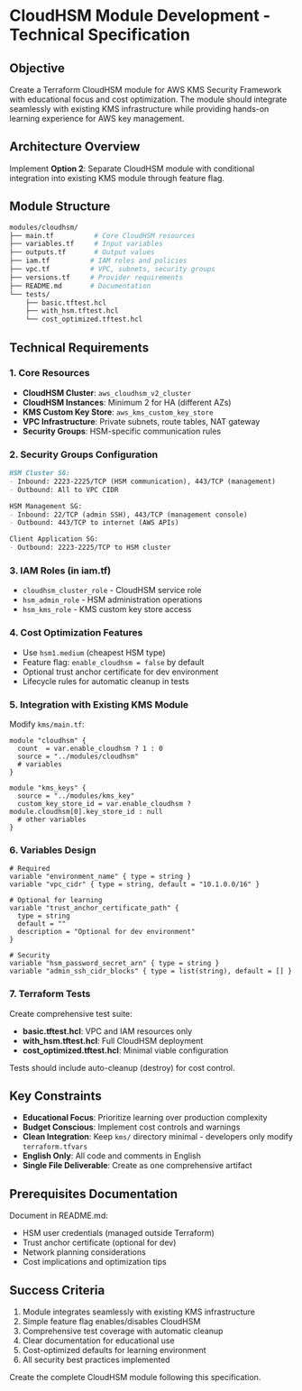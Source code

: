 # CloudHSM Module Development - Technical Specification

## Objective

Create a Terraform CloudHSM module for AWS KMS Security Framework with educational focus and cost optimization. The module should integrate seamlessly with existing KMS infrastructure while providing hands-on learning experience for AWS key management.

## Architecture Overview

Implement **Option 2**: Separate CloudHSM module with conditional integration into existing KMS module through feature flag.

## Module Structure

```bash
modules/cloudhsm/
├── main.tf          # Core CloudHSM resources
├── variables.tf     # Input variables
├── outputs.tf       # Output values
├── iam.tf          # IAM roles and policies
├── vpc.tf          # VPC, subnets, security groups
├── versions.tf     # Provider requirements
├── README.md       # Documentation
└── tests/
    ├── basic.tftest.hcl
    ├── with_hsm.tftest.hcl
    └── cost_optimized.tftest.hcl
```

## Technical Requirements

### 1. Core Resources

- **CloudHSM Cluster**: `aws_cloudhsm_v2_cluster`
- **CloudHSM Instances**: Minimum 2 for HA (different AZs)
- **KMS Custom Key Store**: `aws_kms_custom_key_store`
- **VPC Infrastructure**: Private subnets, route tables, NAT gateway
- **Security Groups**: HSM-specific communication rules

### 2. Security Groups Configuration

```markdown
HSM Cluster SG:
- Inbound: 2223-2225/TCP (HSM communication), 443/TCP (management)
- Outbound: All to VPC CIDR

HSM Management SG:
- Inbound: 22/TCP (admin SSH), 443/TCP (management console)
- Outbound: 443/TCP to internet (AWS APIs)

Client Application SG:
- Outbound: 2223-2225/TCP to HSM cluster
```

### 3. IAM Roles (in iam.tf)

- `cloudhsm_cluster_role` - CloudHSM service role
- `hsm_admin_role` - HSM administration operations
- `hsm_kms_role` - KMS custom key store access

### 4. Cost Optimization Features

- Use `hsm1.medium` (cheapest HSM type)
- Feature flag: `enable_cloudhsm = false` by default
- Optional trust anchor certificate for dev environment
- Lifecycle rules for automatic cleanup in tests

### 5. Integration with Existing KMS Module

Modify `kms/main.tf`:

```hcl
module "cloudhsm" {
  count  = var.enable_cloudhsm ? 1 : 0
  source = "../modules/cloudhsm"
  # variables
}

module "kms_keys" {
  source = "../modules/kms_key"
  custom_key_store_id = var.enable_cloudhsm ? module.cloudhsm[0].key_store_id : null
  # other variables
}
```

### 6. Variables Design

```hcl
# Required
variable "environment_name" { type = string }
variable "vpc_cidr" { type = string, default = "10.1.0.0/16" }

# Optional for learning
variable "trust_anchor_certificate_path" {
  type = string
  default = ""
  description = "Optional for dev environment"
}

# Security
variable "hsm_password_secret_arn" { type = string }
variable "admin_ssh_cidr_blocks" { type = list(string), default = [] }
```

### 7. Terraform Tests

Create comprehensive test suite:

- **basic.tftest.hcl**: VPC and IAM resources only
- **with_hsm.tftest.hcl**: Full CloudHSM deployment
- **cost_optimized.tftest.hcl**: Minimal viable configuration

Tests should include auto-cleanup (destroy) for cost control.

## Key Constraints

- **Educational Focus**: Prioritize learning over production complexity
- **Budget Conscious**: Implement cost controls and warnings
- **Clean Integration**: Keep `kms/` directory minimal - developers only modify `terraform.tfvars`
- **English Only**: All code and comments in English
- **Single File Deliverable**: Create as one comprehensive artifact

## Prerequisites Documentation

Document in README.md:

- HSM user credentials (managed outside Terraform)
- Trust anchor certificate (optional for dev)
- Network planning considerations
- Cost implications and optimization tips

## Success Criteria

1. Module integrates seamlessly with existing KMS infrastructure
2. Simple feature flag enables/disables CloudHSM
3. Comprehensive test coverage with automatic cleanup
4. Clear documentation for educational use
5. Cost-optimized defaults for learning environment
6. All security best practices implemented

Create the complete CloudHSM module following this specification.
